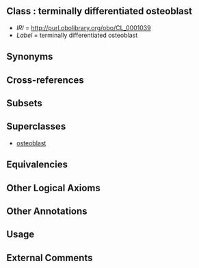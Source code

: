 
## Class : terminally differentiated osteoblast

 * *IRI* = http://purl.obolibrary.org/obo/CL_0001039
 * *Label* = terminally differentiated osteoblast

## Synonyms


## Cross-references


## Subsets


## Superclasses

 * [osteoblast](../../CL/62/CL_0000062.md)

## Equivalencies


## Other Logical Axioms


## Other Annotations


## Usage


## External Comments

